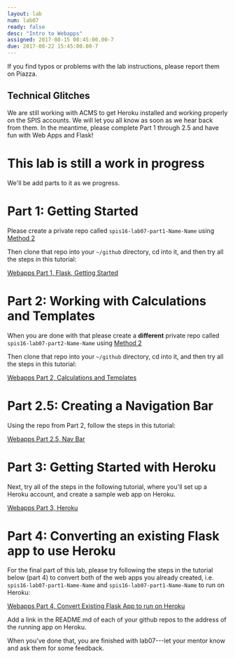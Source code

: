```yaml
---
layout: lab
num: lab07
ready: false
desc: "Intro to Webapps"
assigned: 2017-08-15 08:45:00.00-7
due: 2017-08-22 15:45:00.00-7
---
```


If you find typos or problems with the lab instructions, please report them on Piazza.

## Technical Glitches

We are still working with ACMS to get Heroku installed and working properly on the SPIS accounts. We will let you all know as soon as we hear back from them. In the meantime, please complete Part 1 through 2.5 and have fun with Web Apps and Flask!

# This lab is still a work in progress

We'll be add parts to it as we progress.

# Part 1: Getting Started

Please create a private repo called `spis16-lab07-part1-Name-Name` using [Method 2](/topics/github_create_repo)

Then clone that repo into your `~/github` directory, cd into it, and then try all the steps in this tutorial:

[Webapps Part 1, Flask, Getting Started](/webapps/webapps-intro-part-1-flask-getting-started)


# Part 2: Working with Calculations and Templates

When you are done with that please create a **different** private repo called `spis16-lab07-part2-Name-Name` using [Method 2](/topics/github_create_repo)

Then clone that repo into your `~/github` directory, cd into it, and then try all the steps in this tutorial:

[Webapps Part 2, Calculations and Templates](/webapps/webapps-intro-part-2/)

# Part 2.5: Creating a Navigation Bar

Using the repo from Part 2, follow the steps in this tutorial:

[Webapps Part 2.5, Nav Bar](/webapps/webapps-intro-part-2-5/)

# Part 3: Getting Started with Heroku

Next, try all of the steps in the following tutorial, where you'll set up a Heroku account, and create a
sample web app on Heroku.

[Webapps Part 3, Heroku](/webapps/webapps-intro-part-3/)

# Part 4: Converting an existing Flask app to use Heroku

For the final part of this lab, please try following the steps in the tutorial below (part 4) to convert both of the web 
apps you already created, i.e.  `spis16-lab07-part1-Name-Name` and `spis16-lab07-part1-Name-Name` to run on Heroku:

[Webapps Part 4, Convert Existing Flask App to run on Heroku](/webapps/webapps-intro-part-4/)

Add a link in the README.md of each of your github repos to the address of the running app on Heroku.

When you've done that, you are finished with lab07---let your mentor know and ask them for some feedback.
